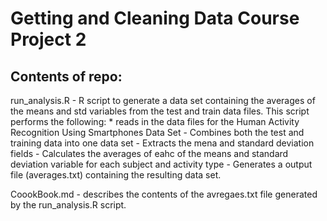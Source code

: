 # Getting and Cleaning Data Course Project 2

## Contents of repo:

run_analysis.R  - R script to generate a data set containing the averages of the means and std variables
                  from the test and train data files.  This script performs the following:
                  * reads in the data files for the Human Activity Recognition Using Smartphones Data Set
                  - Combines both the test and training data into one data set
                  - Extracts the mena and standard deviation fields
                  - Calculates the averages of eahc of the means and standard deviation variable for each
                       subject and activity type
                  - Generates a output file (averages.txt) containing the resulting data set.
                  
  CoookBook.md  - describes the contents of the avregaes.txt file generated by the run_analysis.R script.
